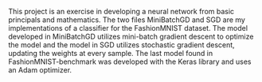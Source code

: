 This project is an exercise in developing a neural network from basic principals and mathematics. The two files MiniBatchGD and SGD are my implementations of a classifier for the FashionMNIST dataset. The model developed in MiniBatchGD utilizes mini-batch gradient descent to optimize the model and the model in SGD utilizes stochastic gradient descent, updating the weights at every sample. The last model found in FashionMNIST-benchmark was developed with the Keras library and uses an Adam optimizer. 
